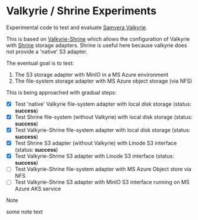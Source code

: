 # Valkyrie / Shrine Experiments
Experimental code to test and evaluate [Samvera Valkyrie](https://github.com/samvera/valkyrie).

This is based on  [Valkyrie-Shrine](https://github.com/samvera-labs/valkyrie-shrine) which allows the configuration of Valkyrie with [Shrine](http://shrinerb.com/) storage adapters. Shrine is useful here because valkyrie does not provide a 'native' S3 adapter.

The eventual goal is to test:

1. The S3 storage adapter with MinIO in a MS Azure environment
2. The file-system storage adapter with MS Azure object storage (via NFS)

This is being approached with gradual steps:

- [x] Test 'native' Valkyrie file-system adapter with local disk storage (status: **success**)
- [x] Test Shrine file-system (without Valkyrie) with local disk storage (status: **success**)
- [x] Test Valkyrie-Shrine file-system adapter with local disk storage (status: **success**)
- [x] Test Shrine S3 adapter (without Valkyrie) with Linode S3 interface (status: **success**)
- [x] Test Valkyrie-Shrine S3 adapter with Linode S3 interface (status: **success**)
- [ ] Test Valkyrie-Shrine file-system adapter with MS Azure Object store via NFS
- [ ] Test Valkyrie-Shrine S3 adapter with MinIO S3 interface running on MS Azure AKS service

> [!note]
> some note text
